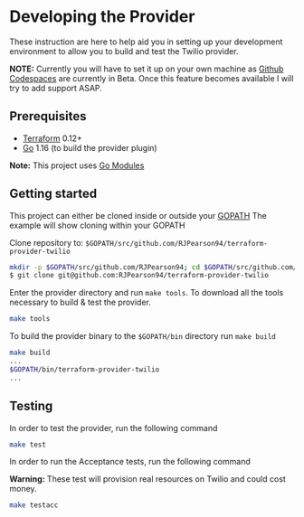 # Developing the Provider

These instruction are here to help aid you in setting up your development environment to allow you to build and test the Twilio provider.

**NOTE:** Currently you will have to set it up on your own machine as [Github Codespaces](https://github.com/features/codespaces/) are currently in Beta. Once this feature becomes available I will try to add support ASAP.

## Prerequisites

- [Terraform](https://www.terraform.io/downloads.html) 0.12+
- [Go](https://golang.org/doc/install) 1.16 (to build the provider plugin)

**Note:** This project uses [Go Modules](https://blog.golang.org/using-go-modules)

## Getting started

This project can either be cloned inside or outside your [GOPATH](http://golang.org/doc/code.html#GOPATH) The example will show cloning within your GOPATH

Clone repository to: `$GOPATH/src/github.com/RJPearson94/terraform-provider-twilio`

```sh
mkdir -p $GOPATH/src/github.com/RJPearson94; cd $GOPATH/src/github.com/RJPearson94
$ git clone git@github.com:RJPearson94/terraform-provider-twilio
```

Enter the provider directory and run `make tools`. To download all the tools necessary to build & test the provider.

```sh
make tools
```

To build the provider binary to the `$GOPATH/bin` directory run `make build`

```sh
make build
...
$GOPATH/bin/terraform-provider-twilio
...
```

## Testing

In order to test the provider, run the following command

```sh
make test
```

In order to run the Acceptance tests, run the following command

**Warning:** These test will provision real resources on Twilio and could cost money.

```sh
make testacc
```
